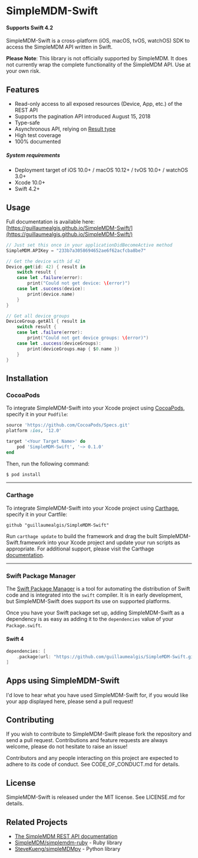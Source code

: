 # SimpleMDM-Swift

#### Supports Swift 4.2

SimpleMDM-Swift is a cross-platform (iOS, macOS, tvOS, watchOS) SDK to access the SimpleMDM API written in Swift.

**Please Note**: This library is not officially supported by SimpleMDM. It does not currently wrap the complete functionality of the SimpleMDM API. Use at your own risk.

## Features

* Read-only access to all exposed resources (Device, App, etc.) of the REST API
* Supports the pagination API introduced August 15, 2018
* Type-safe
* Asynchronous API, relying on [Result type](https://www.swiftbysundell.com/posts/the-power-of-result-types-in-swift)
* High test coverage
* 100% documented

##### System requirements

+ Deployment target of iOS 10.0+ / macOS 10.12+ / tvOS 10.0+ / watchOS 3.0+
+ Xcode 10.0+
+ Swift 4.2+

## Usage

Full documentation is available here: [https://guillaumealgis.github.io/SimpleMDM-Swift/](https://guillaumealgis.github.io/SimpleMDM-Swift/)

```swift
// Just set this once in your applicationDidBecomeActive method
SimpleMDM.APIKey = "233b7a3058694652ae6f62acfcba8be7"

// Get the device with id 42
Device.get(id: 42) { result in
    switch result {
    case let .failure(error):
        print("Could not get device: \(error)")
    case let .success(device):
        print(device.name)
    }
}

// Get all device groups
DeviceGroup.getAll { result in
    switch result {
    case let .failure(error):
        print("Could not get device groups: \(error)")
    case let .success(deviceGroups):
        print(deviceGroups.map { $0.name })
    }
}
```

## Installation

### CocoaPods

To integrate SimpleMDM-Swift into your Xcode project using [CocoaPods](https://cocoapods.org), specify it in your `Podfile`:

```ruby
source 'https://github.com/CocoaPods/Specs.git'
platform :ios, '12.0'

target '<Your Target Name>' do
    pod 'SimpleMDM-Swift', '~> 0.1.0'
end
```

Then, run the following command:

```bash
$ pod install
```

----

### Carthage

To integrate SimpleMDM-Swift into your Xcode project using [Carthage](https://github.com/Carthage/Carthage), specify it in your Cartfile:

`github "guillaumealgis/SimpleMDM-Swift"`

Run `carthage update` to build the framework and drag the built SimpleMDM-Swift.framework into your Xcode project and update your run scripts as appropriate. For additional support, please visit the Carthage [documentation](https://github.com/Carthage/Carthage#if-youre-building-for-ios-tvos-or-watchos).

----

### Swift Package Manager

The [Swift Package Manager](https://swift.org/package-manager/) is a tool for automating the distribution of Swift code and is integrated into the `swift` compiler. It is in early development, but SimpleMDM-Swift does support its use on supported platforms.

Once you have your Swift package set up, adding SimpleMDM-Swift as a dependency is as easy as adding it to the `dependencies` value of your `Package.swift`.

#### Swift 4

```swift
dependencies: [
    .package(url: "https://github.com/guillaumealgis/SimpleMDM-Swift.git", from: "0.1.0")
]
```

## Apps using SimpleMDM-Swift

I'd love to hear what you have used SimpleMDM-Swift for, if you would like your app displayed here, please send a pull request!

## Contributing

If you wish to contribute to SimpleMDM-Swift please fork the repository and send a pull request. Contributions and feature requests are always welcome, please do not hesitate to raise an issue!

Contributors and any people interacting on this project are expected to adhere to its code of conduct. See CODE\_OF\_CONDUCT.md for details.

## License

SimpleMDM-Swift is released under the MIT license. See LICENSE.md for details.

## Related Projects

- [The SimpleMDM REST API documentation](https://simplemdm.com/docs/api/)
- [SimpleMDM/simplemdm-ruby](https://github.com/SimpleMDM/simplemdm-ruby) - Ruby library
- [SteveKueng/simpleMDMpy](https://github.com/SteveKueng/simpleMDMpy) - Python library
